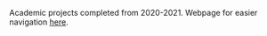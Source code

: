 Academic projects completed from 2020-2021. Webpage for easier navigation [here](https://lisauh.github.io/school-projects_20-21/).
